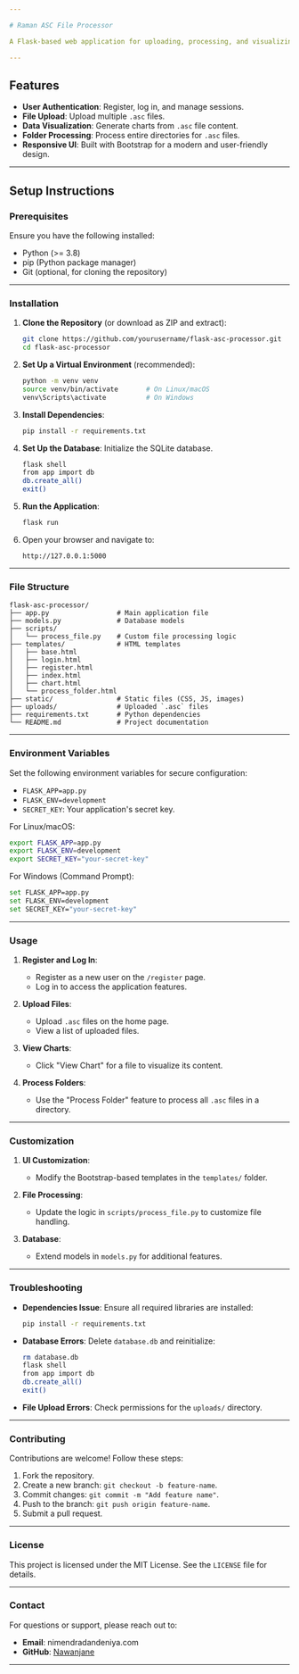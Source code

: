 ```yaml
---

# Raman ASC File Processor

A Flask-based web application for uploading, processing, and visualizing `.asc` files. Users can register, log in, upload files, view charts for processed data, and process entire folders. The application uses Flask, SQLAlchemy, Flask-Login, and Bootstrap for the user interface.

---
```


## Features

- **User Authentication**: Register, log in, and manage sessions.
- **File Upload**: Upload multiple `.asc` files.
- **Data Visualization**: Generate charts from `.asc` file content.
- **Folder Processing**: Process entire directories for `.asc` files.
- **Responsive UI**: Built with Bootstrap for a modern and user-friendly design.

---

## Setup Instructions

### Prerequisites

Ensure you have the following installed:

- Python (>= 3.8)
- pip (Python package manager)
- Git (optional, for cloning the repository)

---

### Installation

1. **Clone the Repository** (or download as ZIP and extract):
   ```bash
   git clone https://github.com/yourusername/flask-asc-processor.git
   cd flask-asc-processor
   ```

2. **Set Up a Virtual Environment** (recommended):
   ```bash
   python -m venv venv
   source venv/bin/activate       # On Linux/macOS
   venv\Scripts\activate          # On Windows
   ```

3. **Install Dependencies**:
   ```bash
   pip install -r requirements.txt
   ```

4. **Set Up the Database**:
   Initialize the SQLite database.
   ```bash
   flask shell
   from app import db
   db.create_all()
   exit()
   ```

5. **Run the Application**:
   ```bash
   flask run
   ```

6. Open your browser and navigate to:
   ```
   http://127.0.0.1:5000
   ```

---

### File Structure

```plaintext
flask-asc-processor/
├── app.py                 # Main application file
├── models.py              # Database models
├── scripts/
│   └── process_file.py    # Custom file processing logic
├── templates/             # HTML templates
│   ├── base.html
│   ├── login.html
│   ├── register.html
│   ├── index.html
│   ├── chart.html
│   └── process_folder.html
├── static/                # Static files (CSS, JS, images)
├── uploads/               # Uploaded `.asc` files
├── requirements.txt       # Python dependencies
└── README.md              # Project documentation
```

---

### Environment Variables

Set the following environment variables for secure configuration:

- `FLASK_APP=app.py`
- `FLASK_ENV=development`
- `SECRET_KEY`: Your application's secret key.

For Linux/macOS:
```bash
export FLASK_APP=app.py
export FLASK_ENV=development
export SECRET_KEY="your-secret-key"
```

For Windows (Command Prompt):
```bash
set FLASK_APP=app.py
set FLASK_ENV=development
set SECRET_KEY="your-secret-key"
```

---

### Usage

1. **Register and Log In**:
   - Register as a new user on the `/register` page.
   - Log in to access the application features.

2. **Upload Files**:
   - Upload `.asc` files on the home page.
   - View a list of uploaded files.

3. **View Charts**:
   - Click "View Chart" for a file to visualize its content.

4. **Process Folders**:
   - Use the "Process Folder" feature to process all `.asc` files in a directory.

---

### Customization

1. **UI Customization**:
   - Modify the Bootstrap-based templates in the `templates/` folder.

2. **File Processing**:
   - Update the logic in `scripts/process_file.py` to customize file handling.

3. **Database**:
   - Extend models in `models.py` for additional features.

---

### Troubleshooting

- **Dependencies Issue**:
  Ensure all required libraries are installed:
  ```bash
  pip install -r requirements.txt
  ```

- **Database Errors**:
  Delete `database.db` and reinitialize:
  ```bash
  rm database.db
  flask shell
  from app import db
  db.create_all()
  exit()
  ```

- **File Upload Errors**:
  Check permissions for the `uploads/` directory.

---

### Contributing

Contributions are welcome! Follow these steps:

1. Fork the repository.
2. Create a new branch: `git checkout -b feature-name`.
3. Commit changes: `git commit -m "Add feature name"`.
4. Push to the branch: `git push origin feature-name`.
5. Submit a pull request.

---

### License

This project is licensed under the MIT License. See the `LICENSE` file for details.

---

### Contact

For questions or support, please reach out to:

- **Email**: nimendradandeniya.com
- **GitHub**: [Nawanjane](https://github.com/Nawanjane)

---
